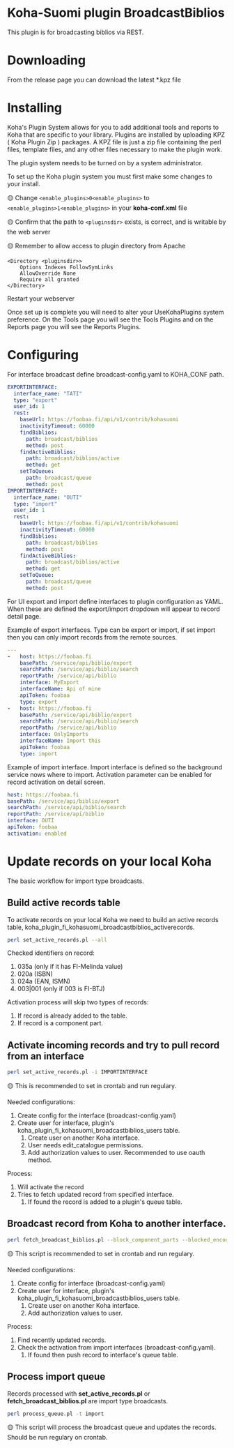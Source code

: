 # Koha-Suomi plugin BroadcastBiblios

This plugin is for broadcasting biblios via REST.

# Downloading

From the release page you can download the latest \*.kpz file

# Installing

Koha's Plugin System allows for you to add additional tools and reports to Koha that are specific to your library. Plugins are installed by uploading KPZ ( Koha Plugin Zip ) packages. A KPZ file is just a zip file containing the perl files, template files, and any other files necessary to make the plugin work.

The plugin system needs to be turned on by a system administrator.

To set up the Koha plugin system you must first make some changes to your install.

:yellow_circle: Change ```<enable_plugins>0<enable_plugins>``` to ```<enable_plugins>1<enable_plugins>``` in your **koha-conf.xml** file

:yellow_circle: Confirm that the path to ```<pluginsdir>``` exists, is correct, and is writable by the web server

:yellow_circle: Remember to allow access to plugin directory from Apache

```
<Directory <pluginsdir>>
    Options Indexes FollowSymLinks
    AllowOverride None
    Require all granted
</Directory>
```

Restart your webserver

Once set up is complete you will need to alter your UseKohaPlugins system preference. On the Tools page you will see the Tools Plugins and on the Reports page you will see the Reports Plugins.

# Configuring

For interface broadcast define broadcast-config.yaml to KOHA_CONF path.

```yaml
EXPORTINTERFACE:
  interface_name: "TATI"
  type: "export"
  user_id: 1
  rest:
    baseUrl: https://foobaa.fi/api/v1/contrib/kohasuomi
    inactivityTimeout: 60000
    findBiblios: 
      path: broadcast/biblios
      method: post
    findActiveBiblios:
      path: broadcast/biblios/active
      method: get
    setToQueue:
      path: broadcast/queue
      method: post
IMPORTINTERFACE:
  interface_name: "OUTI"
  type: "import"
  user_id: 1
  rest:
    baseUrl: https://foobaa.fi/api/v1/contrib/kohasuomi
    inactivityTimeout: 60000
    findBiblios: 
      path: broadcast/biblios
      method: post
    findActiveBiblios:
      path: broadcast/biblios/active
      method: get
    setToQueue:
      path: broadcast/queue
      method: post
```



For UI export and import define interfaces to plugin configuration as YAML. When these are defined the export/import dropdown will appear to record detail page.

Example of export interfaces. Type can be export or import, if set import then you can only import records from the remote sources.

```yaml
---
-   host: https://foobaa.fi
    basePath: /service/api/biblio/export
    searchPath: /service/api/biblio/search
    reportPath: /service/api/biblio
    interface: MyExport
    interfaceName: Api of mine
    apiToken: foobaa
    type: export
-   host: https://foobaa.fi
    basePath: /service/api/biblio/export
    searchPath: /service/api/biblio/search
    reportPath: /service/api/biblio
    interface: OnlyImports
    interfaceName: Import this
    apiToken: foobaa
    type: import
```

Example of import interface. Import interface is defined so the background service nows where to import. Activation parameter can be enabled for record activation on detail screen.

```yaml
host: https://foobaa.fi
basePath: /service/api/biblio/export
searchPath: /service/api/biblio/search
reportPath: /service/api/biblio
interface: OUTI
apiToken: foobaa
activation: enabled
```

# Update records on your local Koha

The basic workflow for import type broadcasts.

## Build active records table

To activate records on your local Koha we need to build an active records table, koha_plugin_fi_kohasuomi_broadcastbiblios_activerecords.

```sh
perl set_active_records.pl --all
```

Checked identifiers on record:
1. 035a (only if it has FI-Melinda value)
2. 020a (ISBN)
3. 024a (EAN, ISMN)
4. 003|001 (only if 003 is FI-BTJ)

Activation process will skip two types of records:
1. If record is already added to the table.
2. If record is a component part.

## Activate incoming records and try to pull record from an interface

```sh
perl set_active_records.pl -i IMPORTINTERFACE
```

:yellow_circle: This is recommended to set in crontab and run regulary.

Needed configurations:
1. Create config for the interface (broadcast-config.yaml)
2. Create user for interface, plugin's koha_plugin_fi_kohasuomi_broadcastbiblios_users table.
    1. Create user on another Koha interface.
    1. User needs edit_catalogue permissions.
    1. Add authorization values to user. Recommended to use oauth method.

Process:
1. Will activate the record
2. Tries to fetch updated record from specified interface.
    1. If found the record is added to a plugin's queue table.

## Broadcast record from Koha to another interface.

```bash
perl fetch_broadcast_biblios.pl --block_component_parts --blocked_encoding_level "5|8|u|z"
```
:yellow_circle: This script is recommended to set in crontab and run regulary.

Needed configurations:
1. Create config for interface (broadcast-config.yaml)
2. Create user for interface, plugin's koha_plugin_fi_kohasuomi_broadcastbiblios_users table.
    1. Create user on another Koha interface.
    1. Add authorization values to user.

Process:
1. Find recently updated records.
2. Check the activation from import interfaces (broadcast-config.yaml).
    1. If found then push record to interface's queue table.

## Process import queue

Records processed with **set_active_records.pl** or **fetch_broadcast_biblios.pl** are import type broadcasts.

```sh
perl process_queue.pl -t import
```

:yellow_circle: This script will process the broadcast queue and updates the records. Should be run regulary on crontab.